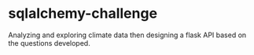 # sqlalchemy-challenge
Analyzing and exploring climate data then designing a flask API based on the questions developed. 
